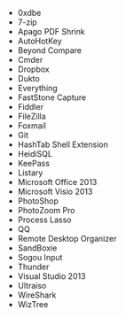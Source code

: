 * 0xdbe
* 7-zip
* Apago PDF Shrink
* AutoHotKey
* Beyond Compare
* Cmder
* Dropbox
* Dukto
* Everything
* FastStone Capture
* Fiddler
* FileZilla
* Foxmail
* Git
* HashTab Shell Extension
* HeidiSQL
* KeePass
* Listary
* Microsoft Office 2013
* Microsoft Visio 2013
* PhotoShop
* PhotoZoom Pro
* Process Lasso
* QQ
* Remote Desktop Organizer
* SandBoxie
* Sogou Input
* Thunder
* Visual Studio 2013
* Ultraiso
* WireShark
* WizTree
